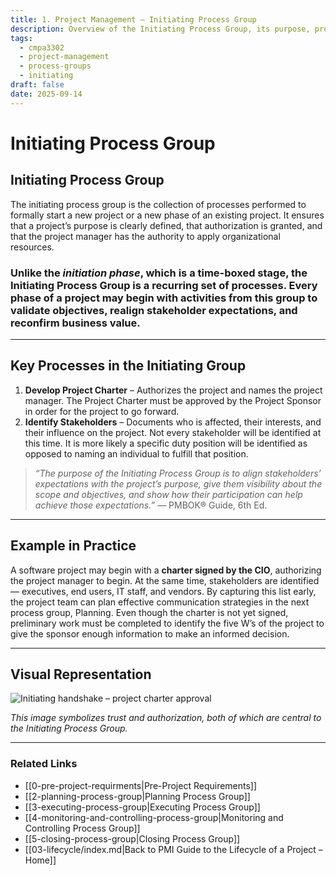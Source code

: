 ```yaml
---
title: 1. Project Management – Initiating Process Group
description: Overview of the Initiating Process Group, its purpose, processes, and role in project success.
tags:
  - cmpa3302
  - project-management
  - process-groups
  - initiating
draft: false
date: 2025-09-14
---
```


# Initiating Process Group

## **Initiating Process Group**
The initiating process group is the collection of processes performed to formally start a new project or a new phase of an existing project. It ensures that a project’s purpose is clearly defined, that authorization is granted, and that the project manager has the authority to apply organizational resources.  

### Unlike the *initiation phase*, which is a time-boxed stage, the **Initiating Process Group** is a recurring set of processes. Every phase of a project may begin with activities from this group to validate objectives, realign stakeholder expectations, and reconfirm business value.  

---

## Key Processes in the Initiating Group
1. **Develop Project Charter** – Authorizes the project and names the project manager. The Project Charter must be approved by the Project Sponsor in order for the project to go forward.
2. **Identify Stakeholders** – Documents who is affected, their interests, and their influence on the project. Not every stakeholder will be identified at this time. It is more likely a specific duty position will be identified as opposed to naming an individual to fulfill that position.

> *“The purpose of the Initiating Process Group is to align stakeholders’ expectations with the project’s purpose, give them visibility about the scope and objectives, and show how their participation can help achieve those expectations.”* — PMBOK® Guide, 6th Ed.  

---

## Example in Practice

A software project may begin with a **charter signed by the CIO**, authorizing the project manager to begin. At the same time, stakeholders are identified — executives, end users, IT staff, and vendors. By capturing this list early, the project team can plan effective communication strategies in the next process group, Planning. Even though the charter is not yet signed, preliminary work must be completed to identify the five W’s of the project to give the sponsor enough information to make an informed decision.

---

## Visual Representation

![Initiating handshake – project charter approval](images/init.jpg)

*This image symbolizes trust and authorization, both of which are central to the Initiating Process Group.*  

---

### Related Links

- [[0-pre-project-requirments|Pre-Project Requirements]]  
- [[2-planning-process-group|Planning Process Group]]  
- [[3-executing-process-group|Executing Process Group]]  
- [[4-monitoring-and-controlling-process-group|Monitoring and Controlling Process Group]]  
- [[5-closing-process-group|Closing Process Group]]  
- [[03-lifecycle/index.md|Back to PMI Guide to the Lifecycle of a Project – Home]]

